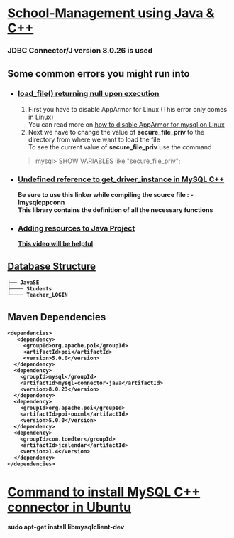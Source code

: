 # <ins>School-Management using Java & C++</ins><br>
### JDBC Connector/J version 8.0.26 is used

## __Some common errors you might run into__
* ### <ins><b>load_file(<filepath>)</b> returning null upon execution</ins><br>
  1. First you have to disable AppArmor for Linux (This error only comes in Linux)<br>You can read more on [how to disable AppArmor for mysql on Linux](https://askubuntu.com/questions/1144497/how-to-disable-apparmor-for-mysql)
  2. Next we have to change the value of <b>secure_file_priv</b> to the directory from where we want to load the file<br>To see the current value of <b>secure_file_priv</b> use the command<br>
  > mysql> SHOW VARIABLES like "secure_file_priv";
    
* ### <ins><b>Undefined reference to get_driver_instance in MySQL C++</ins><br>
  Be sure to use this linker while compiling the source file : <b>-lmysqlcppconn</b><br>
  This library contains the definition of all the necessary functions
    
* ### <ins><b>Adding resources to Java Project</b></ins>
  [This video will be helpful](https://www.youtube.com/watch?v=yksgU4SxoJY)

## <ins><b>Database Structure</b></ins>  
    ├── JavaSE
    ├──── Students
    └──── Teacher_LOGIN
  
## __Maven Dependencies__

    <dependencies>
       <dependency>
         <groupId>org.apache.poi</groupId>
         <artifactId>poi</artifactId>
         <version>5.0.0</version>
      </dependency>
      <dependency>
        <groupId>mysql</groupId>
        <artifactId>mysql-connector-java</artifactId>
        <version>8.0.23</version>
      </dependency>
      <dependency>
        <groupId>org.apache.poi</groupId>
        <artifactId>poi-ooxml</artifactId>
        <version>5.0.0</version>
      </dependency> 
      <dependency>
        <groupId>com.toedter</groupId>
        <artifactId>jcalendar</artifactId>
        <version>1.4</version>
      </dependency>
    </dependencies>
 
# <ins>Command to install MySQL C++ connector in Ubuntu</ins>
  sudo apt-get install libmysqlclient-dev
